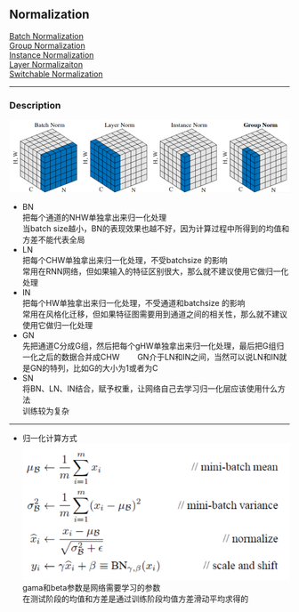 ## Normalization
[Batch Normalization](https://arxiv.org/pdf/1502.03167.pdf)  
[Group Normalization](https://arxiv.org/pdf/1803.08494.pdf)  
[Instance Normalization](https://arxiv.org/pdf/1607.08022.pdf)  
[Layer Normalizaiton](https://arxiv.org/pdf/1607.06450v1.pdf)  
[Switchable Normalization](https://arxiv.org/pdf/1806.10779.pdf)  

---
### Description
![](src/Oth_0.png)  
* BN  
把每个通道的NHW单独拿出来归一化处理  
当batch size越小，BN的表现效果也越不好，因为计算过程中所得到的均值和方差不能代表全局  
* LN  
把每个CHW单独拿出来归一化处理，不受batchsize 的影响  
常用在RNN网络，但如果输入的特征区别很大，那么就不建议使用它做归一化处理  
* IN  
把每个HW单独拿出来归一化处理，不受通道和batchsize 的影响  
常用在风格化迁移，但如果特征图需要用到通道之间的相关性，那么就不建议使用它做归一化处理  
* GN  
先把通道C分成G组，然后把每个gHW单独拿出来归一化处理，最后把G组归一化之后的数据合并成CHW　　
GN介于LN和IN之间，当然可以说LN和IN就是GN的特列，比如G的大小为1或者为C  
* SN  
将BN、LN、IN结合，赋予权重，让网络自己去学习归一化层应该使用什么方法  
训练较为复杂　　
  
---
* 归一化计算方式  
![](src/Oth_1.png)  
gama和beta参数是网络需要学习的参数  
在测试阶段的均值和方差是通过训练阶段均值方差滑动平均求得的
